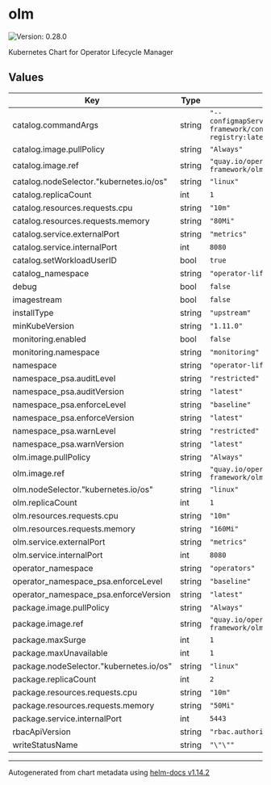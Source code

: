 # olm

![Version: 0.28.0](https://img.shields.io/badge/Version-0.28.0-informational?style=flat-square)

Kubernetes Chart for Operator Lifecycle Manager

## Values

| Key | Type | Default | Description |
|-----|------|---------|-------------|
| catalog.commandArgs | string | `"--configmapServerImage=quay.io/operator-framework/configmap-operator-registry:latest"` |  |
| catalog.image.pullPolicy | string | `"Always"` |  |
| catalog.image.ref | string | `"quay.io/operator-framework/olm:v0.28.0"` |  |
| catalog.nodeSelector."kubernetes.io/os" | string | `"linux"` |  |
| catalog.replicaCount | int | `1` |  |
| catalog.resources.requests.cpu | string | `"10m"` |  |
| catalog.resources.requests.memory | string | `"80Mi"` |  |
| catalog.service.externalPort | string | `"metrics"` |  |
| catalog.service.internalPort | int | `8080` |  |
| catalog.setWorkloadUserID | bool | `true` |  |
| catalog_namespace | string | `"operator-lifecycle-manager"` |  |
| debug | bool | `false` |  |
| imagestream | bool | `false` |  |
| installType | string | `"upstream"` |  |
| minKubeVersion | string | `"1.11.0"` |  |
| monitoring.enabled | bool | `false` |  |
| monitoring.namespace | string | `"monitoring"` |  |
| namespace | string | `"operator-lifecycle-manager"` |  |
| namespace_psa.auditLevel | string | `"restricted"` |  |
| namespace_psa.auditVersion | string | `"latest"` |  |
| namespace_psa.enforceLevel | string | `"baseline"` |  |
| namespace_psa.enforceVersion | string | `"latest"` |  |
| namespace_psa.warnLevel | string | `"restricted"` |  |
| namespace_psa.warnVersion | string | `"latest"` |  |
| olm.image.pullPolicy | string | `"Always"` |  |
| olm.image.ref | string | `"quay.io/operator-framework/olm:v0.28.0"` |  |
| olm.nodeSelector."kubernetes.io/os" | string | `"linux"` |  |
| olm.replicaCount | int | `1` |  |
| olm.resources.requests.cpu | string | `"10m"` |  |
| olm.resources.requests.memory | string | `"160Mi"` |  |
| olm.service.externalPort | string | `"metrics"` |  |
| olm.service.internalPort | int | `8080` |  |
| operator_namespace | string | `"operators"` |  |
| operator_namespace_psa.enforceLevel | string | `"baseline"` |  |
| operator_namespace_psa.enforceVersion | string | `"latest"` |  |
| package.image.pullPolicy | string | `"Always"` |  |
| package.image.ref | string | `"quay.io/operator-framework/olm:v0.28.0"` |  |
| package.maxSurge | int | `1` |  |
| package.maxUnavailable | int | `1` |  |
| package.nodeSelector."kubernetes.io/os" | string | `"linux"` |  |
| package.replicaCount | int | `2` |  |
| package.resources.requests.cpu | string | `"10m"` |  |
| package.resources.requests.memory | string | `"50Mi"` |  |
| package.service.internalPort | int | `5443` |  |
| rbacApiVersion | string | `"rbac.authorization.k8s.io"` |  |
| writeStatusName | string | `"\"\""` |  |

----------------------------------------------
Autogenerated from chart metadata using [helm-docs v1.14.2](https://github.com/norwoodj/helm-docs/releases/v1.14.2)
